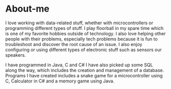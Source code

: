 # About-me
I love working with data-related stuff, whether with microcontrollers or programming different types of stuff.
I play floorball in my spare time which is one of my favorite hobbies outside of technology. I also love helping other
people with their problems, especially tech problems because it is fun to troubleshoot and discover the root cause of an issue.
I also enjoy configuring or using different types of electronic stuff such as sensors our speakers.

I have programmed in Java, C and C#  I have also picked up some SQL along the way, which includes the creation and
management of a database. Programs I have created includes a snake game for a microcontroller using C, Calculator in C# and a memory game using Java.


